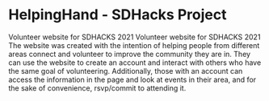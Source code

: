 # HelpingHand - SDHacks Project
Volunteer website for SDHACKS 2021
Volunteer website for SDHACKS 2021 The website was created with the intention of helping people from different areas connect and volunteer to improve the community they are in. They can use the website to create an account and interact with others who have the same goal of volunteering. Additionally, those with an account can access the information in the page and look at events in their area, and for the sake of convenience, rsvp/commit to attending it.
